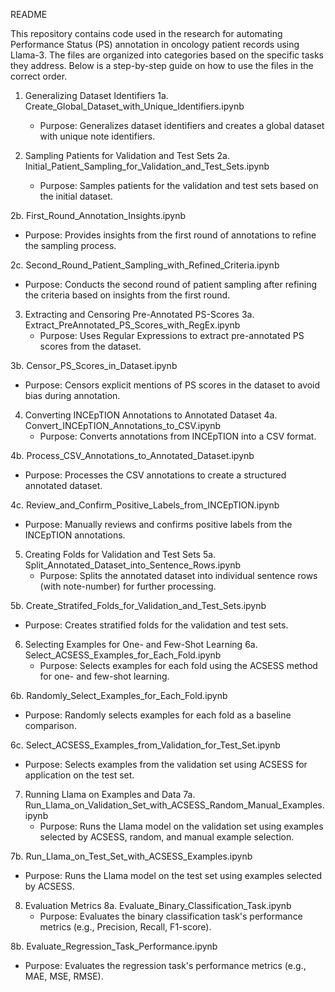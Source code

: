 README

This repository contains code used in the research for automating Performance Status (PS) annotation in oncology patient records using Llama-3. The files are organized into categories based on the specific tasks they address. Below is a step-by-step guide on how to use the files in the correct order.

1. Generalizing Dataset Identifiers
1a. Create_Global_Dataset_with_Unique_Identifiers.ipynb
   - Purpose: Generalizes dataset identifiers and creates a global dataset with unique note identifiers.

2. Sampling Patients for Validation and Test Sets
2a. Initial_Patient_Sampling_for_Validation_and_Test_Sets.ipynb
   - Purpose: Samples patients for the validation and test sets based on the initial dataset.

2b. First_Round_Annotation_Insights.ipynb
   - Purpose: Provides insights from the first round of annotations to refine the sampling process.

2c. Second_Round_Patient_Sampling_with_Refined_Criteria.ipynb
   - Purpose: Conducts the second round of patient sampling after refining the criteria based on insights from the first round.

3. Extracting and Censoring Pre-Annotated PS-Scores
3a. Extract_PreAnnotated_PS_Scores_with_RegEx.ipynb
   - Purpose: Uses Regular Expressions to extract pre-annotated PS scores from the dataset.

3b. Censor_PS_Scores_in_Dataset.ipynb
   - Purpose: Censors explicit mentions of PS scores in the dataset to avoid bias during annotation.

4. Converting INCEpTION Annotations to Annotated Dataset
4a. Convert_INCEpTION_Annotations_to_CSV.ipynb
   - Purpose: Converts annotations from INCEpTION into a CSV format.

4b. Process_CSV_Annotations_to_Annotated_Dataset.ipynb
   - Purpose: Processes the CSV annotations to create a structured annotated dataset.

4c. Review_and_Confirm_Positive_Labels_from_INCEpTION.ipynb
   - Purpose: Manually reviews and confirms positive labels from the INCEpTION annotations.

5. Creating Folds for Validation and Test Sets
5a. Split_Annotated_Dataset_into_Sentence_Rows.ipynb
   - Purpose: Splits the annotated dataset into individual sentence rows (with note-number) for further processing.

5b. Create_Stratifed_Folds_for_Validation_and_Test_Sets.ipynb
   - Purpose: Creates stratified folds for the validation and test sets.

6. Selecting Examples for One- and Few-Shot Learning
6a. Select_ACSESS_Examples_for_Each_Fold.ipynb
   - Purpose: Selects examples for each fold using the ACSESS method for one- and few-shot learning.

6b. Randomly_Select_Examples_for_Each_Fold.ipynb
   - Purpose: Randomly selects examples for each fold as a baseline comparison.

6c. Select_ACSESS_Examples_from_Validation_for_Test_Set.ipynb
   - Purpose: Selects examples from the validation set using ACSESS for application on the test set.

7. Running Llama on Examples and Data
7a. Run_Llama_on_Validation_Set_with_ACSESS_Random_Manual_Examples.ipynb
   - Purpose: Runs the Llama model on the validation set using examples selected by ACSESS, random, and manual example selection.

7b. Run_Llama_on_Test_Set_with_ACSESS_Examples.ipynb
   - Purpose: Runs the Llama model on the test set using examples selected by ACSESS.

8. Evaluation Metrics
8a. Evaluate_Binary_Classification_Task.ipynb
   - Purpose: Evaluates the binary classification task's performance metrics (e.g., Precision, Recall, F1-score).

8b. Evaluate_Regression_Task_Performance.ipynb
   - Purpose: Evaluates the regression task's performance metrics (e.g., MAE, MSE, RMSE).
